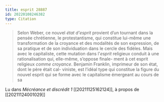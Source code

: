 ```yaml
---
title: esprit 28887
id: 20220108246382
type: Citation
---
```


> Selon Weber, ce nouvel *état d'esprit* provient d’un tournant dans la pensée chrétienne, le protestantisme, qui constitue lui-même une transformation de la croyance et des modalités de son expression, de sa pratique et de son individuation dans le cercle des fidèles. Mais avec le capitaliste, cette mutation dans l'*esprit* religieux conduit à une rationalisation qui, elle-même, s’oppose finale- ment à cet esprit religieux *comme croyance*. Benjamin Franklin, imprimeur de son état, dont le père était cal- viniste, est l’idéal type qui constitue la figure du nouvel esprit qui se forme avec le capitalisme émergeant au cours de sa

Lu dans *Mécréance et discrédit 1* [[20211125162124]], à propos de [[20211124001029]]